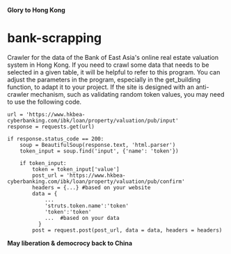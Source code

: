 **Glory to Hong Kong**

# bank-scrapping
Crawler for the data of the Bank of East Asia's online real estate valuation system in Hong Kong. If you need to crawl some data that needs to be selected in a given table, it will be helpful to refer to this program.
You can adjust the parameters in the program, especially in the get_building function, to adapt it to your project.
If the site is designed with an anti-crawler mechanism, such as validating random token values, you may need to use the following code.
```
url = 'https://www.hkbea-cyberbanking.com/ibk/loan/property/valuation/pub/input'
response = requests.get(url)

if response.status_code == 200:
    soup = BeautifulSoup(response.text, 'html.parser')
    token_input = soup.find('input', {'name': 'token'})
    
    if token_input:
        token = token_input['value']
        post_url = 'https://www.hkbea-cyberbanking.com/ibk/loan/property/valuation/pub/confirm'
        headers = {...} #based on your website
        data = {
            ...
            'struts.token.name':'token'
            'token':'token'
            ...  #based on your data
          }
        post = request.post(post_url, data = data, headers = headers)
```

**May liberation & democrocy back to China**
